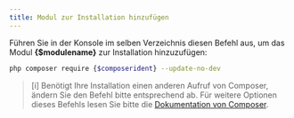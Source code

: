 ```yaml
---
title: Modul zur Installation hinzufügen
---
```


Führen Sie in der Konsole im selben Verzeichnis diesen Befehl aus, um das Modul **{$modulename}** zur Installation hinzuzufügen:

```bash
php composer require {$composerident} --update-no-dev
``` 

> [i] Benötigt Ihre Installation einen anderen Aufruf von Composer, ändern Sie den Befehl bitte entsprechend ab. Für weitere Optionen dieses Befehls lesen Sie bitte die [Dokumentation von Composer](https://getcomposer.org/doc/03-cli.md#require).